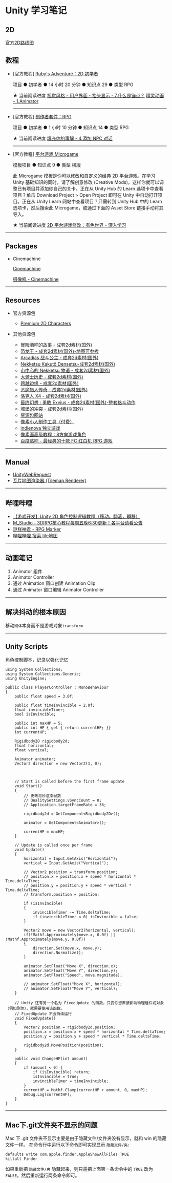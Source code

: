 # Unity 学习笔记

## 2D

[官方2D路线图](https://unity.com/cn/roadmap/unity-platform/2d)

## 教程

* [官方教程] [Ruby's Adventure：2D 初学者](https://learn.unity.com/project/ruby-s-adventure-2d-chu-xue-zhe)

  项目 ● 初学者 ● 14 小时 20 分钟 ● 知识点 29 ● 类型 RPG
  
  ★ 当前阅读进度
  [视觉风格 - 用户界面 - 抬头显示 - 7.什么是锚点？](https://learn.unity.com/tutorial/shi-jue-feng-ge-yong-hu-jie-mian-tai-tou-xian-shi?uv=2020.3&projectId=5facf921edbc2a2003a58d3a#6073e01bedbc2a0021c5b736)
  [精灵动画 - 1.Animator](https://learn.unity.com/tutorial/jing-ling-dong-hua?uv=2020.3&projectId=5facf921edbc2a2003a58d3a#6073def7edbc2a04020b22a0)

  ---

* [官方教程] [创作者套件：RPG](https://learn.unity.com/project/chuang-zuo-zhe-tao-jian-rpg?uv=2020.3)

  项目 ● 初学者 ● 1 小时 10 分钟 ● 知识点 14 ● 类型 RPG

  ★ 当前阅读进度
  [填充你的事解 - 4.添加 NPC 对话](https://learn.unity.com/tutorial/tian-chong-ni-de-shi-jie?uv=2020.3&projectId=5facfb7dedbc2a001f53383c#6073f4b4edbc2a001f576ac6)

  ---

* [官方教程] [平台游戏 Microgame](https://learn.unity.com/project/ping-tai-you-xi-microgame?uv=2019.3)

  模板项目 ● 知识点 9 ● 类型 横版

  此 Microgame 模板是你可以修改和自定义的经典 2D 平台游戏。在学习 Unity 基础知识的同时，请了解创意修改 (Creative Mods)，这样你就可以调整已有项目并添加你自己的关卡。正在从 Unity Hub 的 Learn 选项卡中查看项目？单击 Download Project > Open Project 即可在 Unity 中自动打开项目。正在从 Unity Learn 网站中查看项目？只需转到 Unity Hub 中的 Learn 选项卡，然后搜索此 Microgame，或通过下面的 Asset Store 链接手动将其导入。

  ★ 当前阅读进度
  [2D 平台游戏修改：有色世界 - 深入学习](https://learn.unity.com/tutorial/2d-ping-tai-you-xi-xiu-gai-you-se-shi-jie?uv=2019.3&projectId=5facf6bcedbc2a043f509bd7#)

---

## Packages

* Cinemachine

  [Cinemachine](https://learn.unity.com/tutorial/cinemachine#)

  [摄像机 - Cinemachine](https://learn.unity.com/tutorial/she-xiang-ji-cinemachine?projectId=5facf921edbc2a2003a58d3a#)

---

## Resources

* 官方资源包
  * [Premium 2D Characters](https://assetstore.unity.com/packages/2d/characters/premium-2d-characters-98327)

* 其他资源包
  * [冒险酒吧的故事 - 成套2d素材(国外)](https://www.aigei.com/view/26191.html)
  * [恐龙王 - 成套2d素材(国外)-地图可参考](https://www.aigei.com/view/30959.html?page=2)
  * [Arcadias 战斗公主 - 成套2d素材(国外)](https://www.aigei.com/view/46094.html)
  * [Nekketsu Kakutō Densetsu-成套2d素材(国外)](https://www.aigei.com/view/50898.html)
  * [市中心的 Nekketsu 物语 - 成套2d素材(国外)](https://www.aigei.com/view/49877.html)
  * [大骑士历史 - 成套2d素材(国外)](https://www.aigei.com/view/36688-21952585.html)
  * [跨越边缘 - 成套2d素材(国外)](https://www.aigei.com/view/46124.html)
  * [恶魔猎人传奇 - 成套2d素材(国外)](https://www.aigei.com/view/27141.html)
  * [洛克人 X4 - 成套2d素材(国外)](https://www.aigei.com/view/53756.html)
  * [最终幻想 : 勇敢 Exvius - 成套2d素材(国外)-整套格斗动作](https://www.aigei.com/view/27574.html?page=10)
  * [城堡的冲突 - 成套2d素材(国外)](https://www.aigei.com/view/26715.html?page=2)
  * [资源包网站](http://www.zyb99.cn/241)
  * [像素小人制作工具（付费）](https://booth.pm/zh-cn/items/2490778)
  * [indienova 独立游戏](https://indienova.com/sp/gameDevResource)
  * [像素画高级教程：8方向游戏角色](https://32comic.com/2020/08/13/%e5%83%8f%e7%b4%a0%e7%94%bb%e9%ab%98%e7%ba%a7%e6%95%99%e7%a8%8b%ef%bc%9a8%e6%96%b9%e5%90%91%e6%b8%b8%e6%88%8f%e8%a7%92%e8%89%b2/)
  * [百度贴吧 - 最经典的十款 FC 红白机 RPG 游戏](http://tieba.baidu.com/p/6841888066)

---

## Manual

* [UnityWebRequest](https://docs.unity3d.com/cn/2020.3/Manual/UnityWebRequest.html)
* [瓦片地图渲染器 (Tilemap Renderer)](https://docs.unity3d.com/cn/2020.3/Manual/class-TilemapRenderer.html)

---

## 哔哩哔哩

* [【游戏开发】Unity 2D 角色控制逻辑教程（移动，翻滚，瞬移）](https://www.bilibili.com/video/av94823619/)
* [M_Studio - 3DRPG核心教程每周五晚6:30更新！各平台请看公告](https://space.bilibili.com/370283072/)
* [谜样神君 - RPG Marker](https://space.bilibili.com/2394867)
* [哔哩哔哩 搜索 tile地图](https://search.bilibili.com/all?keyword=tile%20地图)

---

## 动画笔记
1. Animator 组件
2. Animator Controller
3. 通过 Animation 窗口创建 Animation Clip
4. 通过 Animator 窗口编辑 Animator Controller

---

## 解决抖动的根本原因
移动`刚体`本身而不是游戏对象`transform`

---

## Unity Scripts

角色控制脚本，记录以强化记忆

```
using System.Collections;
using System.Collections.Generic;
using UnityEngine;

public class PlayerController : MonoBehaviour
{
    public float speed = 3.0f;

    public float timeInvincible = 2.0f;
    float invincibleTimer;
    bool isInvincible;

    public int maxHP = 5;
    public int HP { get { return currentHP; }}
    int currentHP;

    Rigidbody2D rigidbody2d;
    float horizontal;
    float vertical;

    Animator animator;
    Vector2 direction = new Vector2(1, 0);
    


    // Start is called before the first frame update
    void Start()
    {
        // 更改每秒渲染帧数
        // QualitySettings.vSyncCount = 0;
        // Application.targetFrameRate = 36;
        
        rigidbody2d = GetComponent<Rigidbody2D>();

        animator = GetComponent<Animator>();

        currentHP = maxHP;
    }

    // Update is called once per frame
    void Update()
    {
        horizontal = Input.GetAxis("Horizontal");
        vertical = Input.GetAxis("Vertical");

        // Vector2 position = transform.position;
        // position.x = position.x + speed * horizontal * Time.deltaTime;
        // position.y = position.y + speed * vertical * Time.deltaTime;
        // transform.position = position;

        if (isInvincible)
        {
            invincibleTimer -= Time.deltaTime;
            if (invincibleTimer < 0) isInvincible = false;
        }

        Vector2 move = new Vector2(horizontal, vertical);
        if(!Mathf.Approximately(move.x, 0.0f) || !Mathf.Approximately(move.y, 0.0f))
        {
            direction.Set(move.x, move.y);
            direction.Normalize();
        }
        
        animator.SetFloat("Move X", direction.x);
        animator.SetFloat("Move Y", direction.y);
        animator.SetFloat("Speed", move.magnitude);

        // animator.SetFloat("Move X", horizontal);
        // animator.SetFloat("Move Y", vertical);
    }
    
    // Unity 还有另一个名为 FixedUpdate 的函数，只要你想直接影响物理组件或对象（例如刚体），就需要使用该函数。
    // FixedUpdate 不会持续运行
    void FixedUpdate()
    {
        Vector2 position = rigidbody2d.position;
        position.x = position.x + speed * horizontal * Time.deltaTime;
        position.y = position.y + speed * vertical * Time.deltaTime;

        rigidbody2d.MovePosition(position);
    }

    public void ChangeHP(int amount)
    {
        if (amount < 0) {
            if (isInvincible) return;
            isInvincible = true;
            invincibleTimer = timeInvincible;
        }
        currentHP = Mathf.Clamp(currentHP + amount, 0, maxHP);
        Debug.Log(currentHP);
    }
}

```

---

## Mac下.git文件夹不显示的问题
Mac 下 .git 文件夹不显示主要是由于隐藏文件/文件夹没有显示，就和 win 的隐藏文件一样。
在命令行中运行以下命令即可实现显示 `隐藏文件/夹`:
```
defaults write com.apple.finder.AppleShowAllFiles TRUE
killall Finder
```
如果重新把 `隐藏文件/夹` 隐藏起来，则只需把上面第一条命令中的 `TRUE` 改为 `FALSE`，然后重新运行两条命令即可。